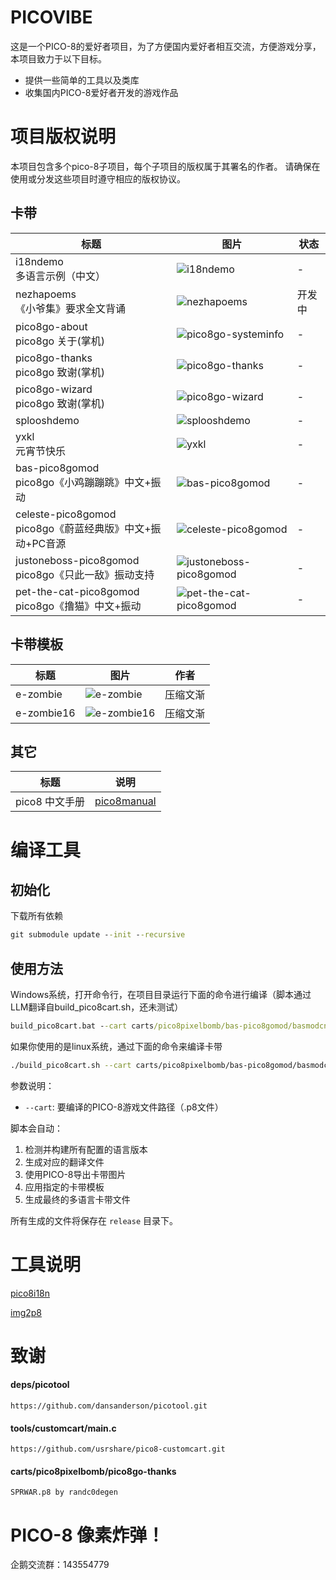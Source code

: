 # PICOVIBE

这是一个PICO-8的爱好者项目，为了方便国内爱好者相互交流，方便游戏分享，本项目致力于以下目标。

* 提供一些简单的工具以及类库
* 收集国内PICO-8爱好者开发的游戏作品

# 项目版权说明

本项目包含多个pico-8子项目，每个子项目的版权属于其署名的作者。
请确保在使用或分发这些项目时遵守相应的版权协议。

## 卡带
| 标题 | 图片 | 状态 |
|------|------|------|
| i18ndemo<br/>多语言示例（中文） | ![i18ndemo](./carts/pico8pixelbomb/i18ndemo/release/i18ndemo.zhcn.p8.png) | - |
| nezhapoems<br/>《小爷集》要求全文背诵 | ![nezhapoems](./carts/pico8pixelbomb/nezhapoems/nezhapoems.zhcn.p8.png) | 开发中 |
| pico8go-about<br/>pico8go 关于(掌机) | ![pico8go-systeminfo](./carts/pico8pixelbomb/pico8go-about/release/pico8go-about.zhcn.p8.png) | - |
| pico8go-thanks<br/>pico8go 致谢(掌机) | ![pico8go-thanks](./carts/pico8pixelbomb/pico8go-thanks/release/pico8go-thanks.zhcn.p8.png) | - |
| pico8go-wizard<br/>pico8go 致谢(掌机) | ![pico8go-wizard](./carts/pico8pixelbomb/pico8go-wizard/release/pico8go-wizard.zhcn.p8.png) | - |
| splooshdemo | ![splooshdemo](./carts/pico8pixelbomb/splooshdemo/splooshdemo.p8.png) | - |
| yxkl<br/>元宵节快乐 | ![yxkl](./carts/pico8pixelbomb/yxkl/yxkl.p8.png) | - |
| bas-pico8gomod<br/>pico8go《小鸡蹦蹦跳》中文+振动| ![bas-pico8gomod](./carts/pico8pixelbomb/bas-pico8gomod/release/basmodcn.zhcn.p8.png) | - |
| celeste-pico8gomod<br/>pico8go《蔚蓝经典版》中文+振动+PC音源| ![celeste-pico8gomod](./carts/pico8pixelbomb/celeste-pico8gomod/release/celestemodcn.zhcn.p8.png) | - |
| justoneboss-pico8gomod<br/>pico8go《只此一敌》振动支持| ![justoneboss-pico8gomod](./carts/pico8pixelbomb/justoneboss-pico8gomod/release/justonebossmodcn.zhcn.p8.png) | - |
| pet-the-cat-pico8gomod<br/>pico8go《撸猫》中文+振动 | ![pet-the-cat-pico8gomod](./carts/pico8pixelbomb/pet-the-cat-pico8gomod/release/pet-the-cat.zhcn.p8.png) | - |

## 卡带模板
| 标题 | 图片 | 作者 |
|------|------|------|
| e-zombie | ![e-zombie](./tools/resources/imgs/cart_templates/e-zombie.png) | 压缩文渐 |
| e-zombie16 | ![e-zombie16](./tools/resources/imgs/cart_templates/e-zombie16.png) | 压缩文渐 |

## 其它
| 标题 | 说明 |
|------|------|
| pico8 中文手册 | [pico8manual](./docs/pico8manual/pico8手册v0.2.6c_rev1.pdf) |

# 编译工具

## 初始化

下载所有依赖
```cmd
git submodule update --init --recursive
```

## 使用方法

Windows系统，打开命令行，在项目目录运行下面的命令进行编译（脚本通过LLM翻译自build_pico8cart.sh，还未测试）
```cmd
build_pico8cart.bat --cart carts/pico8pixelbomb/bas-pico8gomod/basmodcn.p8
```

如果你使用的是linux系统，通过下面的命令来编译卡带
```bash
./build_pico8cart.sh --cart carts/pico8pixelbomb/bas-pico8gomod/basmodcn.p8
```

参数说明：
- `--cart`: 要编译的PICO-8游戏文件路径（.p8文件）

脚本会自动：
1. 检测并构建所有配置的语言版本
2. 生成对应的翻译文件
3. 使用PICO-8导出卡带图片
4. 应用指定的卡带模板
5. 生成最终的多语言卡带文件

所有生成的文件将保存在 `release` 目录下。

# 工具说明

[pico8i18n](./tools/pico8i18n/README.md)

[img2p8](./tools/img2p8/README.md)


# 致谢

#### deps/picotool
	https://github.com/dansanderson/picotool.git

#### tools/customcart/main.c
	https://github.com/usrshare/pico8-customcart.git

#### carts/pico8pixelbomb/pico8go-thanks
	SPRWAR.p8 by randc0degen


# PICO-8 像素炸弹！

企鹅交流群：143554779